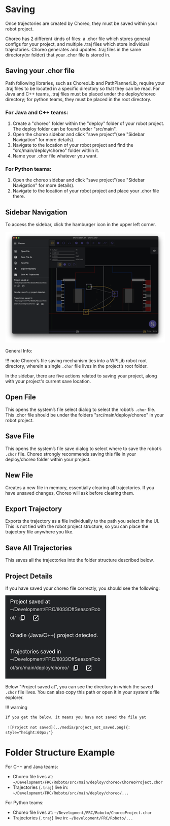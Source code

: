 # Saving

Once trajectories are created by Choreo, they must be saved within your robot project.

Choreo has 2 different kinds of files: a .chor file which stores general configs for your project,
and multiple .traj files which store individual trajectories. Choreo generates and updates .traj files
in the same directory(or folder) that your .chor file is stored in.

## Saving your .chor file

Path following libraries, such as ChoreoLib and PathPlannerLib, require your .traj files to be located
in a specific directory so that they can be read. For Java and C++ teams, .traj files must be placed under
the deploy/choreo directory; for python teams, they must be placed in the root directory.

### For Java and C++ teams:

1. Create a "choreo" folder within the "deploy" folder of your robot project.
   The deploy folder can be found under "src/main".
2. Open the choreo sidebar and click "save project"(see "Sidebar Navigation" for more details).
3. Navigate to the location of your robot project and find the "src/main/deploy/choreo" folder within it.
4. Name your .chor file whatever you want.

### For Python teams:

1. Open the choreo sidebar and click "save project"(see "Sidebar Navigation" for more details).
2. Navigate to the location of your robot project and place your .chor file there.

## Sidebar Navigation

To access the sidebar, click the hamburger icon in the upper left corner.

![Sidebar image](../media/sidebar.png)

General Info:

!!! note
Choreo’s file saving mechanism ties into a WPILib robot root directory, wherein a single `.chor` file lives in the project’s root folder.

In the sidebar, there are five actions related to saving your project, along with your project's current save location.

## Open File

This opens the system’s file select dialog to select the robot’s `.chor` file. This .chor file should be under the folders "src/main/deploy/choreo"
in your robot project.

## Save File

This opens the system’s file save dialog to select where to save the robot’s `.chor` file. Choreo strongly recommends saving this file in your deploy/choreo folder within your project.

## New File

Creates a new file in memory, essentially clearing all trajectories. If you have unsaved changes, Choreo will ask before clearing them.

## Export Trajectory

Exports the trajectory as a file individually to the path you select in the UI. This is not tied with the robot project structure, so you can place the trajectory file anywhere you like.

## Save All Trajectories

This saves all the trajectories into the folder structure described below.

## Project Details

If you have saved your choreo file correctly, you should see the following:

![Project Info](../media/project_info.png)

Below "Project saved at", you can see the directory in which the saved `.chor` file lives. You can also copy this path or open it in your system's file explorer.

!!! warning

    If you get the below, it means you have not saved the file yet

     ![Project not saved](../media/project_not_saved.png){: style="height:60px;"}

# Folder Structure Example

For C++ and Java teams:

- Choreo file lives at: `~/Development/FRC/Roboto/src/main/deploy/choreo/ChoreoProject.chor`
- Trajectories (`.traj`) live in: `~/Development/FRC/Roboto/src/main/deploy/choreo/...`

For Python teams:

- Choreo file lives at: `~/Development/FRC/Roboto/ChoreoProject.chor`
- Trajectories (`.traj`) live in: `~/Development/FRC/Roboto/...`
